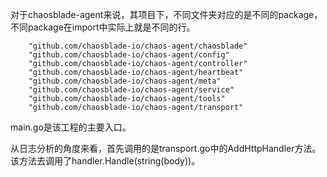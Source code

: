 对于chaosblade-agent来说，其项目下，不同文件夹对应的是不同的package，不同package在import中实际上就是不同的行。

```
	"github.com/chaosblade-io/chaos-agent/chaosblade"
	"github.com/chaosblade-io/chaos-agent/config"
	"github.com/chaosblade-io/chaos-agent/controller"
	"github.com/chaosblade-io/chaos-agent/heartbeat"
	"github.com/chaosblade-io/chaos-agent/meta"
	"github.com/chaosblade-io/chaos-agent/service"
	"github.com/chaosblade-io/chaos-agent/tools"
	"github.com/chaosblade-io/chaos-agent/transport"
```

main.go是该工程的主要入口。

从日志分析的角度来看，首先调用的是transport.go中的AddHttpHandler方法。该方法去调用了handler.Handle(string(body))。